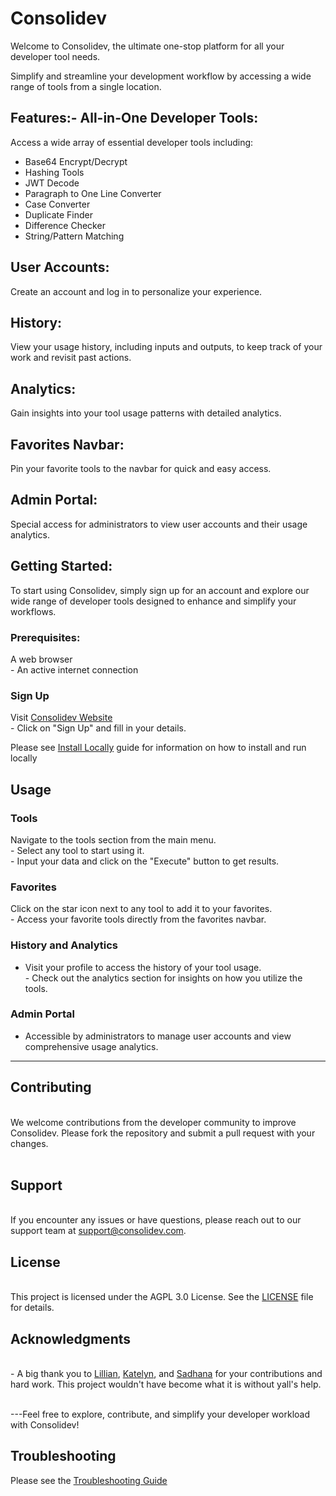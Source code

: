 
# Consolidev<br>
Welcome to Consolidev, the ultimate one-stop platform for all your developer tool needs. 

Simplify and streamline your development workflow by accessing a wide range of tools from a single location.

## Features:- **All-in-One Developer Tools**: 

Access a wide array of essential developer tools including:

 - Base64 Encrypt/Decrypt<br>
 - Hashing Tools<br>
 - JWT Decode<br>
 - Paragraph to One Line Converter<br>
 - Case Converter<br>
 - Duplicate Finder<br>
 - Difference Checker<br>
 - String/Pattern Matching<br>
 
 ## User Accounts:
 Create an account and log in to personalize your experience.
 
## History: 
View your usage history, including inputs and outputs, to keep track of your work and revisit past actions.

## Analytics: 
Gain insights into your tool usage patterns with detailed analytics.

## Favorites Navbar:
Pin your favorite tools to the navbar for quick and easy access.

## Admin Portal: 
Special access for administrators to view user accounts and their usage analytics.

## Getting Started:
To start using Consolidev, simply sign up for an account and explore our wide range of developer tools designed to enhance and simplify your workflows.

### Prerequisites:
A web browser<br>- An active internet connection

### Sign Up 
Visit [Consolidev Website](https://github.com/MR-VL/Consolidev) <br>   - Click on \"Sign Up\" and fill in your details.

Please see [Install Locally](https://github.com/MR-VL/Consolidev/blob/main/Docs/INSTALLATION.md) guide for information on how to install and run locally

## Usage

### Tools
Navigate to the tools section from the main menu.<br>- Select any tool to start using it.<br>- Input your data and click on the \"Execute\" button to get results.

### Favorites
Click on the star icon next to any tool to add it to your favorites.<br>- Access your favorite tools directly from the favorites navbar.

### History and Analytics
- Visit your profile to access the history of your tool usage.<br>- Check out the analytics section for insights on how you utilize the tools.

### Admin Portal
- Accessible by administrators to manage user accounts and view comprehensive usage analytics.
 
 <hr/>
 
 
 ## Contributing
 <br>
 We welcome contributions from the developer community to improve Consolidev. Please fork the repository and submit a pull request with your changes.
 <br><br>
 
 ## Support 
 <br>If you encounter any issues or have questions, please reach out to our support team at support@consolidev.com.
 <br>
 
 ## License
 <br>This project is licensed under the AGPL 3.0 License. See the [LICENSE](LICENSE) file for details.
 <br>
 
 ## Acknowledgments 
 <br>- A big thank you to [Lillian](https://github.com/Huston-Lillian), [Katelyn](https://github.com/kpfud), and [Sadhana](https://github.com/sadhacde) for your contributions and hard work. This project wouldn't have become what it is without yall's help.
 
 
 <br>---Feel free to explore, contribute, and simplify your developer workload with Consolidev!

## Troubleshooting
Please see the [Troubleshooting Guide](https://github.com/MR-VL/Consolidev/blob/main/Docs/Troubleshooting.md)
